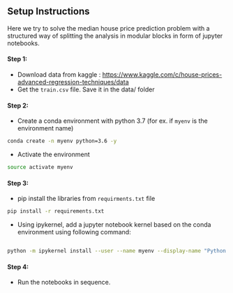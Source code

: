 ## Setup Instructions

Here we try to solve the median house price prediction problem with a structured way of splitting the analysis in modular blocks in form of jupyter notebooks.


#### Step 1: 

- Download data from kaggle : https://www.kaggle.com/c/house-prices-advanced-regression-techniques/data
- Get the `train.csv` file. Save it in the data/ folder

#### Step 2:

- Create a conda environment with python 3.7 (for ex. if `myenv` is the environment name)
``` bash
conda create -n myenv python=3.6 -y
```

- Activate the environment
``` bash
source activate myenv
```

#### Step 3:

- pip install the libraries from `requirments.txt` file
``` bash
pip install -r requirements.txt
```
- Using ipykernel, add a jupyter notebook kernel based on the conda environment using following command:

``` bash

python -m ipykernel install --user --name myenv --display-name "Python (myenv)"
```

#### Step 4:

- Run the notebooks in sequence.
